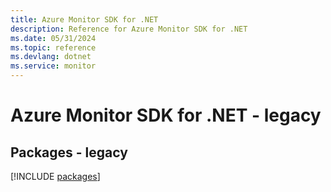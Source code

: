 ```yaml
---
title: Azure Monitor SDK for .NET
description: Reference for Azure Monitor SDK for .NET
ms.date: 05/31/2024
ms.topic: reference
ms.devlang: dotnet
ms.service: monitor
---
```

# Azure Monitor SDK for .NET - legacy
## Packages - legacy
[!INCLUDE [packages](monitor-index.md)]